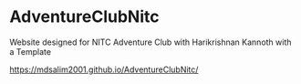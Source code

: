 # AdventureClubNitc
Website designed for NITC Adventure Club with Harikrishnan Kannoth with a Template


https://mdsalim2001.github.io/AdventureClubNitc/
